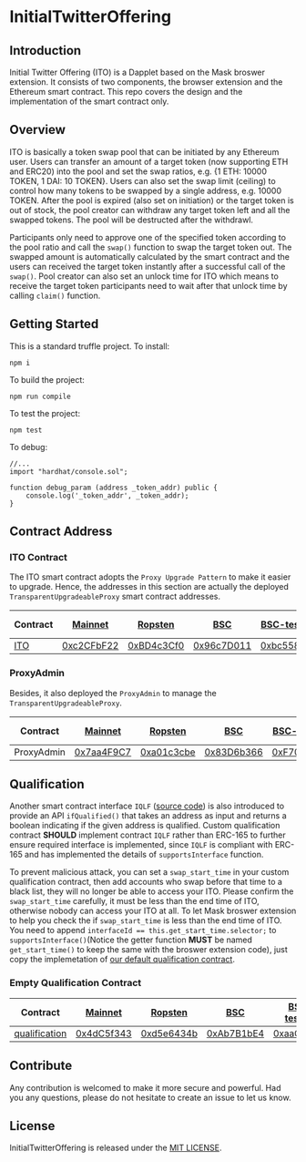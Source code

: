 # InitialTwitterOffering

## Introduction

Initial Twitter Offering (ITO) is a Dapplet based on the Mask broswer extension. It consists of two components, the browser extension and the Ethereum smart contract. This repo covers the design and the implementation of the smart contract only.

## Overview

ITO is basically a token swap pool that can be initiated by any Ethereum user. Users can transfer an amount of a target token (now supporting ETH and ERC20) into the pool and set the swap ratios, e.g. {1 ETH: 10000 TOKEN, 1 DAI: 10 TOKEN}. Users can also set the swap limit (ceiling) to control how many tokens to be swapped by a single address, e.g. 10000 TOKEN. After the pool is expired (also set on initiation) or the target token is out of stock, the pool creator can withdraw any target token left and all the swapped tokens. The pool will be destructed after the withdrawl.

Participants only need to approve one of the specified token according to the pool ratio and call the `swap()` function to swap the target token out. The swapped amount is automatically calculated by the smart contract and the users can received the target token instantly after a successful call of the `swap()`. Pool creator can also set an unlock time for ITO which means to receive the target token participants need to wait after that unlock time by calling `claim()` function.

## Getting Started

This is a standard truffle project.
To install:
```
npm i
```
To build the project:
```
npm run compile
```

To test the project:
```
npm test
```

To debug:
```solidity
//...
import "hardhat/console.sol";

function debug_param (address _token_addr) public {
    console.log('_token_addr', _token_addr);
}
```

## Contract Address

### ITO Contract

The ITO smart contract adopts the `Proxy Upgrade Pattern` to make it easier to upgrade. Hence, the addresses in this section are actually the deployed `TransparentUpgradeableProxy` smart contract addresses.


| Contract | [Mainnet](https://etherscan.io/) | [Ropsten](https://ropsten.etherscan.io/) | [BSC](https://bscscan.com/) |[BSC-testnet](https://testnet.bscscan.com/) | [Matic](https://matic.network/) | [Matic-mumbai](https://explorer-mumbai.maticvigil.com/) |
|---|---|---|---|---|---|---|
| [ITO](contracts/ito.sol) | [0xc2CFbF22](https://etherscan.io/address/0xc2CFbF22d6Dc87D0eE18d38d73733524c109Ff46) | [0xBD4c3Cf0](https://ropsten.etherscan.io/address/0xBD4c3Cf084B6F4d25430Ee5d44436e860Cc58Ee4) | [0x96c7D011](https://bscscan.com/address/0x96c7D011cdFD467f551605f0f5Fce279F86F4186) | [0xbc558E76](https://testnet.bscscan.com/address/0xbc558E7683F79FAAE236c1083671396cbB2Ac242) | [0xF9F7C149](https://polygonscan.com/address/0xF9F7C1496c21bC0180f4B64daBE0754ebFc8A8c0) | [0x4df24eB0](https://explorer-mumbai.maticvigil.com/address/0x4df24eB095A73CeCDe7c89233CeE1efCc7C1c685) |

### ProxyAdmin

Besides, it also deployed the `ProxyAdmin` to manage the `TransparentUpgradeableProxy`.

| Contract | [Mainnet](https://etherscan.io/) | [Ropsten](https://ropsten.etherscan.io/) | [BSC](https://bscscan.com/) |[BSC-testnet](https://testnet.bscscan.com/) | [Matic](https://matic.network/) | [Matic-mumbai](https://explorer-mumbai.maticvigil.com/) |
|---|---|---|---|---|---|---|
| ProxyAdmin | [0x7aa4F9C7](https://etherscan.io/address/0x7aa4F9C72985Da8309aa97894070Dd855E63C544) | [0xa01c3cbe](https://ropsten.etherscan.io/address/0xa01c3cbeF7088cb4d22a990E1356F39bce7Ca3f2) | [0x83D6b366](https://bscscan.com/address/0x83D6b366f21e413f214EB077D5378478e71a5eD2) | [0xF7072bB9](https://testnet.bscscan.com/address/0xF7072bB93458250E38C6c4523882C6e2b5fe8ec0) | [0xAb7B1bE4](https://polygonscan.com/address/0xAb7B1bE4233A04e5C43a810E75657ECED8E5463B) | [0xDB80b907](https://explorer-mumbai.maticvigil.com/address/0xDB80b9076F24EEee87425Fe70eA64222d9bD6A2a) |


## Qualification

Another smart contract interface `IQLF` ([source code](https://github.com/DimensionDev/InitialTwitterOffering/blob/master/contracts/IQLF.sol)) is also introduced to provide an API `ifQualified()` that takes an address as input and returns a boolean indicating if the given address is qualified. Custom qualification contract **SHOULD** implement contract `IQLF` rather than ERC-165 to further ensure required interface is implemented, since `IQLF` is compliant with ERC-165 and has implemented the details of `supportsInterface` function.

To prevent malicious attack, you can set a `swap_start_time` in your custom qualification contract, then add accounts who swap before that time to a black list, they will no longer be able to access your ITO. Please confirm the `swap_start_time` carefully, it must be less than the end time of ITO, otherwise nobody can access your ITO at all. To let Mask broswer extension to help you check the if `swap_start_time` is less than the end time of ITO. You need to append `interfaceId == this.get_start_time.selector;` to `supportsInterface()`(Notice the getter function **MUST** be named `get_start_time()` to keep the same with the broswer extension code), just copy the implemetation of [our default qualification contract](https://github.com/DimensionDev/InitialTwitterOffering/blob/master/contracts/qualification.sol).

### Empty Qualification Contract

| Contract | [Mainnet](https://etherscan.io/) | [Ropsten](https://ropsten.etherscan.io/) | [BSC](https://bscscan.com/) |[BSC-testnet](https://testnet.bscscan.com/) | [Matic](https://matic.network/) | [Matic-mumbai](https://explorer-mumbai.maticvigil.com/) |
|---|---|---|---|---|---|---|
| [qualification](contracts/qualification.sol) | [0x4dC5f343](https://etherscan.io/address/0x4dC5f343Fe57E4fbDA1B454d125D396A3181272c) | [0xd5e6434b](https://ropsten.etherscan.io/address/0xd5e6434bde165062b3d9572DEFd6393c7B3E2902) | [0xAb7B1bE4](https://bscscan.com/address/0xAb7B1bE4233A04e5C43a810E75657ECED8E5463B) | [0xaaC2362f](https://testnet.bscscan.com/address/0xaaC2362f2DC523E9B37B1EE2eA57110e1Bd63F59) | [0x2cf91AD8](https://polygonscan.com/address/0x2cf91AD8C175305EBe6970Bd8f81231585EFbd77) | [0x8AB2579C](https://explorer-mumbai.maticvigil.com/address/0x8AB2579C91E4f1688e1787288d969450BF6d478d) |



## Contribute

Any contribution is welcomed to make it more secure and powerful. Had you any questions, please do not hesitate to create an issue to let us know.

## License
InitialTwitterOffering is released under the [MIT LICENSE](LICENSE).
